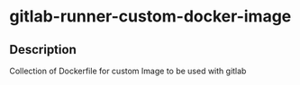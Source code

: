 # gitlab-runner-custom-docker-image

## Description

Collection of Dockerfile for custom Image to be used with gitlab